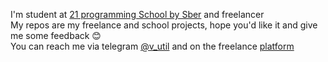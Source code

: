 I'm student at [21 programming School by Sber](https://21-school.ru/?ysclid=la9h7wxyre933912493) and freelancer <br>
My repos are my freelance and school projects, hope you'd like it and give me some feedback 😊<br>
You can reach me via telegram [@v_util](https://t.me/v_util) and on the freelance [platform](https://freelance.ru/mmat16)
<!---
mmat16/mmat16 is a ✨ special ✨ repository because its `README.md` (this file) appears on your GitHub profile.
You can click the Preview link to take a look at your changes.
--->
